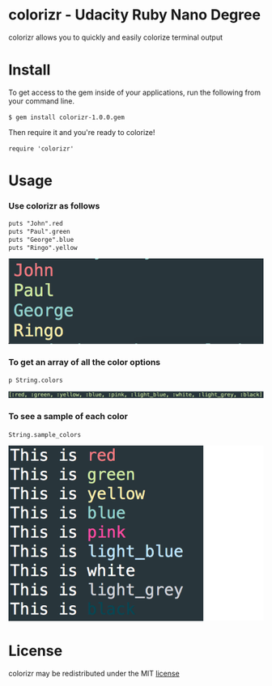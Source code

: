 # colorizr - Udacity Ruby Nano Degree

colorizr allows you to quickly and easily colorize terminal output

# Install

To get access to the gem inside of your applications, run the following from your command line.

`$ gem install colorizr-1.0.0.gem`

Then require it and you're ready to colorize!

`require 'colorizr'`

# Usage

### Use colorizr as follows

```
puts "John".red
puts "Paul".green
puts "George".blue
puts "Ringo".yellow
```

<img src="./images/list-797by.png">

### To get an array of all the color options

`p String.colors`

<img src="./images/colors-array-z7c4f.png">

### To see a sample of each color

`String.sample_colors`

<img src="./images/color-list-z7c4f.png">

# License

colorizr may be redistributed under the MIT [license](https://opensource.org/licenses/MIT)
